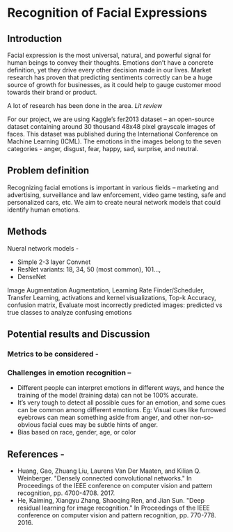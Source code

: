 # Recognition of Facial Expressions


## Introduction

Facial expression is the most universal, natural, and powerful signal for human beings to convey their thoughts. Emotions don’t have a concrete definition, yet they drive every other decision made in our lives. Market research has proven that predicting sentiments correctly can be a huge source of growth for businesses, as it could help to gauge customer mood towards their brand or product. 

A lot of research has been done in the area. *Lit review*

For our project, we are using Kaggle’s fer2013 dataset – an open-source dataset containing around 30 thousand 48x48 pixel grayscale images of faces.  This dataset was published during the International Conference on Machine Learning (ICML). The emotions in the images belong to the seven categories - anger, disgust, fear, happy, sad, surprise, and neutral.


## Problem definition
Recognizing facial emotions is important in various fields – marketing and advertising, surveillance and law enforcement, video game testing, safe and personalized cars, etc. 
We aim to create neural network models that could identify human emotions. 


## Methods

Nueral network models - 
* Simple 2-3 layer Convnet
* ResNet variants: 18, 34, 50 (most common), 101..., 
* DenseNet

Image Augmentation Augmentation, Learning Rate Finder/Scheduler, Transfer Learning, activations and kernel visualizations, Top-k Accuracy, confusion matrix, 
Evaluate most incorrectly predicted images: predicted vs true classes to analyze confusing emotions

## Potential results and Discussion

### Metrics to be considered - 

### Challenges in emotion recognition – 
* Different people can interpret emotions in different ways, and hence the training of the model (training data) can not be 100% accurate. 
* It’s very tough to detect all possible cues for an emotion, and some cues can be common among different emotions. Eg: Visual cues like furrowed eyebrows can mean something aside from anger, and other non-so-obvious facial cues may be subtle hints of anger.
* Bias based on race, gender, age, or color 

## References - 
* Huang, Gao, Zhuang Liu, Laurens Van Der Maaten, and Kilian Q. Weinberger. "Densely connected convolutional networks." In Proceedings of the IEEE conference on computer vision and pattern recognition, pp. 4700-4708. 2017.
* He, Kaiming, Xiangyu Zhang, Shaoqing Ren, and Jian Sun. "Deep residual learning for image recognition." In Proceedings of the IEEE conference on computer vision and pattern recognition, pp. 770-778. 2016.
